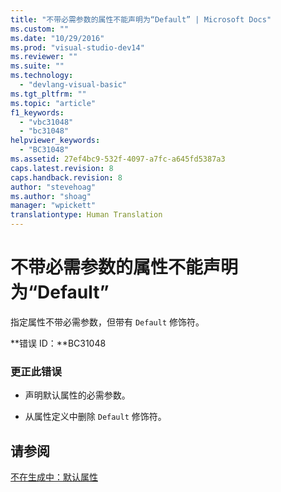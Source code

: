 ```yaml
---
title: "不带必需参数的属性不能声明为“Default” | Microsoft Docs"
ms.custom: ""
ms.date: "10/29/2016"
ms.prod: "visual-studio-dev14"
ms.reviewer: ""
ms.suite: ""
ms.technology: 
  - "devlang-visual-basic"
ms.tgt_pltfrm: ""
ms.topic: "article"
f1_keywords: 
  - "vbc31048"
  - "bc31048"
helpviewer_keywords: 
  - "BC31048"
ms.assetid: 27ef4bc9-532f-4097-a7fc-a645fd5387a3
caps.latest.revision: 8
caps.handback.revision: 8
author: "stevehoag"
ms.author: "shoag"
manager: "wpickett"
translationtype: Human Translation
---
```

# 不带必需参数的属性不能声明为“Default”
指定属性不带必需参数，但带有 `Default` 修饰符。  
  
 **错误 ID：**BC31048  
  
### 更正此错误  
  
-   声明默认属性的必需参数。  
  
-   从属性定义中删除 `Default` 修饰符。  
  
## 请参阅  
 [不在生成中：默认属性](http://msdn.microsoft.com/zh-cn/a70f2a27-8176-4858-935e-f25afdd43ab5)